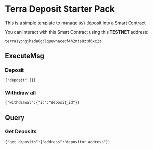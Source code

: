 # Terra Deposit Starter Pack

This is a simple template to manage `UST` deposit into a Smart Contract

You can Interact with this Smart Contract using this **TESTNET** address:
```
terra1yqngjhzda6gclquuwhacedf4h2mts8ztd6xc2z
```
## ExecuteMsg

### Deposit
```
{"deposit":{}}
```
### Withdraw all

```
{"withdrawal":{"id":"deposit_id"}}
```

## Query

### Get Deposits

```
{"get_deposits":{"address":"depositor_address"}}
```
